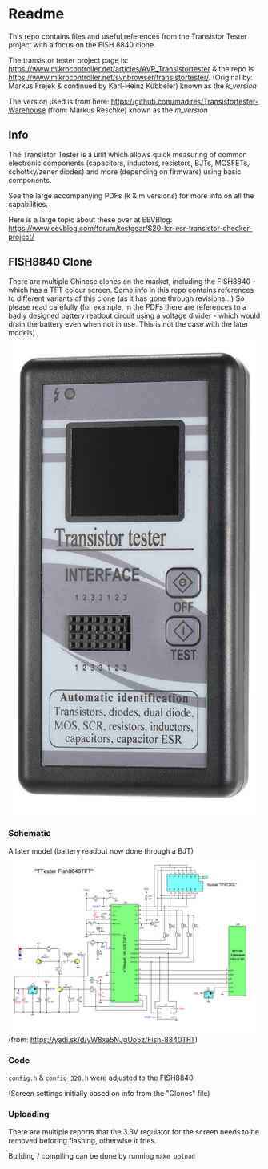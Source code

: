 # Readme

This repo contains files and useful references from the Transistor Tester project with a focus on the FISH 8840 clone.

The transistor tester project page is: https://www.mikrocontroller.net/articles/AVR_Transistortester & the repo is https://www.mikrocontroller.net/svnbrowser/transistortester/. (Original by: Markus Frejek & continued by Karl-Heinz Kübbeler) known as the _k_version_

The version used is from here: https://github.com/madires/Transistortester-Warehouse (from: Markus Reschke) known as the _m_version_

## Info

The Transistor Tester is a unit which allows quick measuring of common electronic components (capacitors, inductors, resistors, BJTs, MOSFETs, schottky/zener diodes) and more (depending on firmware) using basic components.

See the large accompanying PDFs (k & m versions) for more info on all the capabilities.

Here is a large topic about these over at EEVBlog: https://www.eevblog.com/forum/testgear/$20-lcr-esr-transistor-checker-project/

## FISH8840 Clone

There are multiple Chinese clones on the market, including the FISH8840 - which has a TFT colour screen. Some info in this repo contains references to different variants of this clone (as it has gone through revisions...) So please read carefully (for example, in the PDFs there are references to a badly designed battery readout circuit using a voltage divider - which would drain the battery even when not in use. This is not the case with the later models)

![Main_Unit](./Fish8840-Info/Photo/Fish8840TFT(1).jpg)

### Schematic

A later model (battery readout now done through a BJT)
![Schematic](./Fish8840-Info/Fish8840TFT.JPG)
(from: https://yadi.sk/d/yW8xa5NJgUo5z/Fish-8840TFT)

### Code

`config.h` & `config_328.h` were adjusted to the FISH8840

(Screen settings initially based on info from the "Clones" file)

### Uploading

There are multiple reports that the 3.3V regulator for the screen needs to be removed beforing flashing, otherwise it fries.

Building / compiling can be done by running `make upload`

